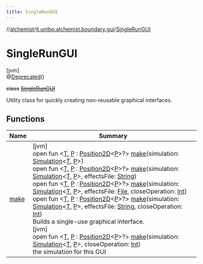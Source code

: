 ```yaml
---
title: SingleRunGUI
---
```

//[alchemist](../../../index.html)/[it.unibo.alchemist.boundary.gui](../index.html)/[SingleRunGUI](index.html)



# SingleRunGUI



[jvm]\
@[Deprecated](https://docs.oracle.com/javase/8/docs/api/java/lang/Deprecated.html)()



~~class~~ [~~SingleRunGUI~~](index.html)

Utility class for quickly creating non-reusable graphical interfaces.



## Functions


| Name | Summary |
|---|---|
| [make](make.html) | [jvm]<br>open fun <[T](make.html), [P](make.html) : [Position2D](../../it.unibo.alchemist.model.interfaces/-position2-d/index.html)<[P](../../it.unibo.alchemist.boundary.wormhole.implementation/-wormhole-swing/index.html)>?> [make](make.html)(simulation: [Simulation](../../it.unibo.alchemist.core.interfaces/-simulation/index.html)<[T](../../it.unibo.alchemist.boundary.gui.effects/-function-drawer/draw-function.html), [P](../../it.unibo.alchemist.boundary.wormhole.implementation/-wormhole-swing/index.html)>)<br>open fun <[T](make.html), [P](make.html) : [Position2D](../../it.unibo.alchemist.model.interfaces/-position2-d/index.html)<[P](../../it.unibo.alchemist.boundary.wormhole.implementation/-wormhole-swing/index.html)>?> [make](make.html)(simulation: [Simulation](../../it.unibo.alchemist.core.interfaces/-simulation/index.html)<[T](../../it.unibo.alchemist.boundary.gui.effects/-function-drawer/draw-function.html), [P](../../it.unibo.alchemist.boundary.wormhole.implementation/-wormhole-swing/index.html)>, effectsFile: [String](https://docs.oracle.com/javase/8/docs/api/java/lang/String.html))<br>open fun <[T](make.html), [P](make.html) : [Position2D](../../it.unibo.alchemist.model.interfaces/-position2-d/index.html)<[P](../../it.unibo.alchemist.boundary.wormhole.implementation/-wormhole-swing/index.html)>?> [make](make.html)(simulation: [Simulation](../../it.unibo.alchemist.core.interfaces/-simulation/index.html)<[T](../../it.unibo.alchemist.boundary.gui.effects/-function-drawer/draw-function.html), [P](../../it.unibo.alchemist.boundary.wormhole.implementation/-wormhole-swing/index.html)>, effectsFile: [File](https://docs.oracle.com/javase/8/docs/api/java/io/File.html), closeOperation: [Int](https://kotlinlang.org/api/latest/jvm/stdlib/kotlin/-int/index.html))<br>open fun <[T](make.html), [P](make.html) : [Position2D](../../it.unibo.alchemist.model.interfaces/-position2-d/index.html)<[P](../../it.unibo.alchemist.boundary.wormhole.implementation/-wormhole-swing/index.html)>?> [make](make.html)(simulation: [Simulation](../../it.unibo.alchemist.core.interfaces/-simulation/index.html)<[T](../../it.unibo.alchemist.boundary.gui.effects/-function-drawer/draw-function.html), [P](../../it.unibo.alchemist.boundary.wormhole.implementation/-wormhole-swing/index.html)>, effectsFile: [String](https://docs.oracle.com/javase/8/docs/api/java/lang/String.html), closeOperation: [Int](https://kotlinlang.org/api/latest/jvm/stdlib/kotlin/-int/index.html))<br>Builds a single-use graphical interface.<br>[jvm]<br>open fun <[T](make.html), [P](make.html) : [Position2D](../../it.unibo.alchemist.model.interfaces/-position2-d/index.html)<[P](../../it.unibo.alchemist.boundary.wormhole.implementation/-wormhole-swing/index.html)>?> [make](make.html)(simulation: [Simulation](../../it.unibo.alchemist.core.interfaces/-simulation/index.html)<[T](../../it.unibo.alchemist.boundary.gui.effects/-function-drawer/draw-function.html), [P](../../it.unibo.alchemist.boundary.wormhole.implementation/-wormhole-swing/index.html)>, closeOperation: [Int](https://kotlinlang.org/api/latest/jvm/stdlib/kotlin/-int/index.html))<br>the simulation for this GUI |

